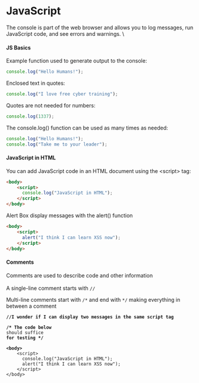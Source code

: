 # JavaScript

The console is part of the web browser and allows you to log messages, run JavaScript code, and see errors and warnings. \


#### JS Basics

Example function used to generate output to the console:

```javascript
console.log("Hello Humans!");
```

Enclosed text in quotes:

```javascript
console.log("I love free cyber training");
```

Quotes are not needed for numbers:

```javascript
console.log(1337);
```

The console.log() function can be used as many times as needed:

```javascript
console.log("Hello Humans!");
console.log("Take me to your leader");
```

#### JavaScript in HTML

You can add JavaScript code in an HTML document using the \<script> tag:

```html
<body>
    <script>
      console.log("JavaScript in HTML");
    </script>
</body>
```

Alert Box display messages with the alert() function

```html
<body>
    <script>
      alert("I think I can learn XSS now");
    </script>
</body>
```

#### Comments

Comments are used to describe code and other information\
\
A single-line comment starts with `//`

Multi-line comments start with `/*` and end with `*/` making everything in between a comment

<pre class="language-javascript"><code class="lang-javascript"><strong>//I wonder if I can display two messages in the same script tag
</strong><strong>
</strong><strong>/* The code below
</strong>should suffice
<strong>for testing */
</strong><strong>
</strong><strong>&#x3C;body>
</strong>    &#x3C;script>
      console.log("JavaScript in HTML");
      alert("I think I can learn XSS now");
    &#x3C;/script>
&#x3C;/body>
</code></pre>

